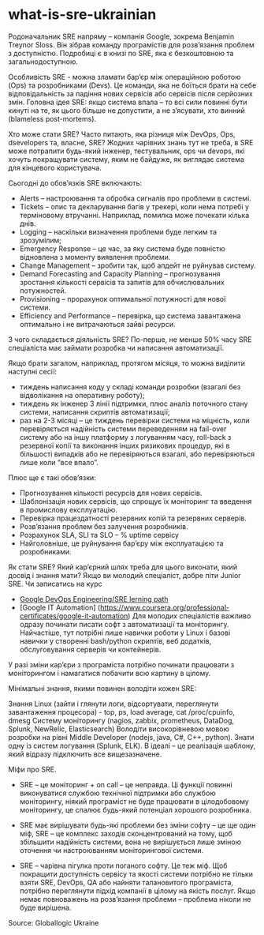 # what-is-sre-ukrainian
Родоначальник SRE напряму – компанія Google, зокрема Benjamin Treynor Sloss. Він зібрав команду програмістів для розв’язання проблем з доступністю. Подробиці є в книзі по SRE, яка є безкоштовною та загальнодоступною.

Особливість SRE - можна зламати бар’єр між операційною роботою (Ops) та розробниками (Devs). Це команди, яка не боїться брати на себе відповідальність за падіння нових сервісів або сервісів після серйозних змін. Головна ідея SRE: якщо система впала – то всі сили повинні бути кинуті на те, як цього більше не допустити, а не з’ясувати, хто винний (blameless post-mortems).


Хто може стати SRE?
Часто питають, яка різниця між DevOps, Ops, dsevelopers та, власне, SRE? Жодних чарівних знань тут не треба, в SRE може потрапити будь-який інженер, тестувальник, ops чи devops, які хочуть покращувати систему, яким не байдуже, як виглядає система для кінцевого користувача.

Сьогодні до обов’язків SRE включають:

- Alerts – настроювання та обробка сигналів про проблеми в системі.
- Tickets – опис та декларування багів у трекері, коли нема потребі у терміновому втручанні. Наприклад, помилка може почекати кілька днів.
- Logging – наскільки визначення проблеми буде легким та зрозумілим;
- Emergency Response – це час, за яку система буде повністю відновлена з моменту виявлення проблеми.
- Change Management – зробити так, щоб апдейт не руйнував систему.
- Demand Forecasting and Capacity Planning – прогнозування зростання кількості сервісів та запитів для обчислювальних потужностей.
- Provisioning – прорахунок оптимальної потужності для нової системи.
- Efficiency and Performance – перевірка, що система завантажена оптимально і не витрачаються зайві ресурси.

З чого складається діяльність SRE?
По-перше, не менше 50% часу SRE спеціаліста має займати розробка чи написання автоматизації.

Якщо брати загалом, наприклад, протягом місяця, то можна виділити наступні сесії:

- тиждень написання коду у складі команди розробки (взагалі без відволікання на оперативну роботу);
- тиждень як інженер 3 лінії підтримки, плюс аналіз поточного стану системи, написання скриптів автоматизації;
- раз на 2-3 місяці – це тиждень перевірки системи на міцність, коли перевіряється надійність системи переведенням на fail-over систему або на іншу платформу з логуванням часу, roll-back з резервної копії та виконання інших ризикових процедур, які в більшості випадків або не перевіряються взагалі, або перевіряються лише коли “все впало”.

Плюс ще є такі обов’язки:
- Прогнозування кількості ресурсів для нових сервісів.
- Шаблонізація нових сервісів, що спрощує їх моніторинг та введення в промислову експлуатацію.
- Перевірка працездатності резервних копій та резервних серверів.
- Розв’язання проблем без залучення розробників.
- Розрахунок SLA, SLI та SLO – % uptime сервісу 
- Найголовніше, це руйнування бар’єру між експлуатацією та розробниками.

Як стати SRE? Який кар’єрний шлях треба для цього виконати, який досвід і знання мати?
Якщо ви молодий спеціаліст, добре піти Junior SRE. Чи записатись на курс 
* [Google DevOps Engineering/SRE lerning path](https://www.cloudskillsboost.google/paths/20)
* [Google IT Automation] (https://www.coursera.org/professional-certificates/google-it-automation)
Для молодих спеціалістів важливо одразу починати писати софт з автоматизації та моніторингу. Найчастіше, тут потрібні лише навички роботи у Linux і базові навички у створенні bash/python скриптів, веб додатків, обслуговування серверів чи контейнерів.

У разі зміни кар’єри з програміста потрібно починати працювати з моніторингом і намагатися побачити всю картину в цілому.

Мінімальні знання, якими повинен володіти кожен SRE:

Знання Linux (зайти і глянути логи, відсортувати, переглянути завантаження процесора) - top, ps, load average, cat /proc/cpuinfo, dmesg
Систему моніторингу (nagios, zabbix, prometheus, DataDog, Splunk, NewRelic, Elasticsearch)
Володіти високорівневою мовою розробки на рівні Middle Developer (nodejs, java, C#, C++, python).
Знати одну із систем логування (Splunk, ELK). В ідеалі – це реалізація шаблону, який відразу підключить все вищезазначене.

Міфи про SRE.
* SRE – це моніторинг + on call – це неправда. Ці функції повинні виконуватися службою технічної підтримки або службою моніторингу, ніякий програміст не буде працювати в цілодобовому моніторингу, це спалює будь-який потенціал хорошого розробника.

* SRE має вирішувати будь-які проблеми без зміни софту – це ще один міф, SRE – це комплекс заходів сконцентрований на тому, щоб збільшити надійність системи, вона не вирішується лише зміною оточення чи настроюванням моніторингової системи.

* SRE – чарівна пігулка проти поганого софту. Це теж міф. Щоб покращити доступність сервісу та якості системи потрібно не тільки взяти SRE, DevOps, QA або найняти талановитого програміста, потрібно переглянути підхід компанії в цілому на якість послуг. Якщо немає повноважень на розв’язання проблеми – проблема ніколи не буде вирішена.

Source: Globallogic Ukraine
